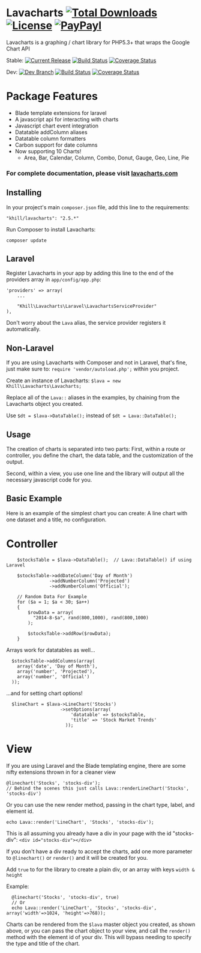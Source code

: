 # Lavacharts [![Total Downloads](https://img.shields.io/packagist/dt/khill/lavacharts.svg?style=plastic)](https://packagist.org/packages/khill/lavacharts) [![License](https://img.shields.io/packagist/l/khill/lavacharts.svg?style=plastic)](http://opensource.org/licenses/MIT) [![PayPayl](https://img.shields.io/badge/paypal-donate-yellow.svg?style=plastic)](https://www.paypal.com/cgi-bin/webscr?cmd=_s-xclick&hosted_button_id=FLP6MYY3PYSFQ)

Lavacharts is a graphing / chart library for PHP5.3+ that wraps the Google Chart API


Stable:
[![Current Release](https://img.shields.io/github/release/kevinkhill/lavacharts.svg?style=plastic)](https://github.com/kevinkhill/lavacharts/releases)
[![Build Status](https://img.shields.io/travis/kevinkhill/lavacharts/master.svg?style=plastic)](https://travis-ci.org/kevinkhill/lavacharts)
[![Coverage Status](https://img.shields.io/coveralls/kevinkhill/lavacharts/master.svg?style=plastic)](https://coveralls.io/r/kevinkhill/lavacharts?branch=master)


Dev:
[![Dev Branch](https://img.shields.io/badge/dev-2.5.x--dev-blue.svg?style=plastic)](https://github.com/kevinkhill/lavacharts/tree/2.5)
[![Build Status](https://img.shields.io/travis/kevinkhill/lavacharts/2.5.svg?style=plastic)](https://travis-ci.org/kevinkhill/lavacharts)
[![Coverage Status](https://img.shields.io/coveralls/kevinkhill/lavacharts/2.5.svg?style=plastic)](https://coveralls.io/r/kevinkhill/lavacharts?branch=2.5)


Package Features
================
- Blade template extensions for laravel
- A javascript api for interacting with charts
- Javascript chart event integration
- Datatable addColumn aliases
- Datatable column formatters
- Carbon support for date columns
- Now supporting 10 Charts!
  - Area, Bar, Calendar, Column, Combo, Donut, Gauge, Geo, Line, Pie

### For complete documentation, please visit [lavacharts.com](http://lavacharts.com/)


Installing
----------
In your project's main ```composer.json``` file, add this line to the requirements:

  ```
  "khill/lavacharts": "2.5.*"
  ```

Run Composer to install Lavacharts:

  ```
  composer update
  ```

Laravel
-------
Register Lavacharts in your app by adding this line to the end of the providers array in ```app/config/app.php```:

  ```
  'providers' => array(
      ...

      "Khill\Lavacharts\Laravel\LavachartsServiceProvider"
  ),
  ```

  Don't worry about the ```Lava``` alias, the service provider registers it automatically.

Non-Laravel
-----------
If you are using Lavacharts with Composer and not in Laravel, that's fine, just make sure to:
```require 'vendor/autoload.php';``` within you project.

Create an instance of Lavacharts: ```$lava = new Khill\Lavacharts\Lavacharts;```

Replace all of the ```Lava::``` aliases in the examples, by chaining from the Lavacharts object you created.

Use ```$dt = $lava->DataTable();``` instead of ```$dt = Lava::DataTable();```


Usage
-----
The creation of charts is separated into two parts:
First, within a route or controller, you define the chart, the data table, and the customization of the output.

Second, within a view, you use one line and the library will output all the necessary javascript code for you.

Basic Example
-------------
Here is an example of the simplest chart you can create: A line chart with one dataset and a title, no configuration.

Controller
==========
```
    $stocksTable = $lava->DataTable();  // Lava::DataTable() if using Laravel

    $stocksTable->addDateColumn('Day of Month')
                ->addNumberColumn('Projected')
                ->addNumberColumn('Official');

    // Random Data For Example
    for ($a = 1; $a < 30; $a++)
    {
        $rowData = array(
          "2014-8-$a", rand(800,1000), rand(800,1000)
        );

        $stocksTable->addRow($rowData);
    }
```

Arrays work for datatables as well...
```
  $stocksTable->addColumns(array(
    array('date', 'Day of Month'),
    array('number', 'Projected'),
    array('number', 'Official')
  ));
```

...and for setting chart options!
```
  $lineChart = $lava->LineChart('Stocks')
                    ->setOptions(array(
                        'datatable' => $stocksTable,
                        'title' => 'Stock Market Trends'
                      ));
```

View
====
If you are using Laravel and the Blade templating engine, there are some nifty extensions thrown in for a cleaner view

  ```
  @linechart('Stocks', 'stocks-div');
  // Behind the scenes this just calls Lava::renderLineChart('Stocks', 'stocks-div')
  ```

Or you can use the new render method, passing in the chart type, label, and element id.

  ```
  echo Lava::render('LineChart', 'Stocks', 'stocks-div');
  ```

This is all assuming you already have a div in your page with the id "stocks-div":
```<div id="stocks-div"></div>```

If you don't have a div ready to accept the charts, add one more parameter to ```@linechart()``` or ```render()``` and it will be created for you.

Add ```true``` to for the library to create a plain div, or an array with keys ```width & height```

Example:
```
  @linechart('Stocks', 'stocks-div', true)
  // Or
  echo Lava::render('LineChart', 'Stocks', 'stocks-div', array('width'=>1024, 'height'=>768));
```

Charts can be rendered from the ```$lava``` master object you created, as shown above, or you can pass the chart object to your view, and call the ```render()``` method with the element id of your div. This will bypass needing to specify the type and title of the chart.
